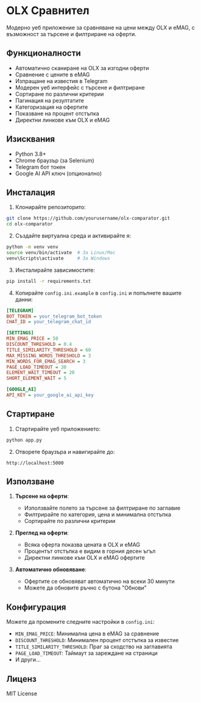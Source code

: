 # OLX Сравнител

Модерно уеб приложение за сравняване на цени между OLX и eMAG, с възможност за търсене и филтриране на оферти.

## Функционалности

- Автоматично сканиране на OLX за изгодни оферти
- Сравнение с цените в eMAG
- Изпращане на известия в Telegram
- Модерен уеб интерфейс с търсене и филтриране
- Сортиране по различни критерии
- Пагинация на резултатите
- Категоризация на офертите
- Показване на процент отстъпка
- Директни линкове към OLX и eMAG

## Изисквания

- Python 3.8+
- Chrome браузър (за Selenium)
- Telegram бот токен
- Google AI API ключ (опционално)

## Инсталация

1. Клонирайте репозиторито:
```bash
git clone https://github.com/yourusername/olx-comparator.git
cd olx-comparator
```

2. Създайте виртуална среда и активирайте я:
```bash
python -m venv venv
source venv/bin/activate  # За Linux/Mac
venv\Scripts\activate     # За Windows
```

3. Инсталирайте зависимостите:
```bash
pip install -r requirements.txt
```

4. Копирайте `config.ini.example` в `config.ini` и попълнете вашите данни:
```ini
[TELEGRAM]
BOT_TOKEN = your_telegram_bot_token
CHAT_ID = your_telegram_chat_id

[SETTINGS]
MIN_EMAG_PRICE = 50
DISCOUNT_THRESHOLD = 0.4
TITLE_SIMILARITY_THRESHOLD = 60
MAX_MISSING_WORDS_THRESHOLD = 3
MIN_WORDS_FOR_EMAG_SEARCH = 3
PAGE_LOAD_TIMEOUT = 30
ELEMENT_WAIT_TIMEOUT = 20
SHORT_ELEMENT_WAIT = 5

[GOOGLE_AI]
API_KEY = your_google_ai_api_key
```

## Стартиране

1. Стартирайте уеб приложението:
```bash
python app.py
```

2. Отворете браузъра и навигирайте до:
```
http://localhost:5000
```

## Използване

1. **Търсене на оферти**:
   - Използвайте полето за търсене за филтриране по заглавие
   - Филтрирайте по категория, цена и минимална отстъпка
   - Сортирайте по различни критерии

2. **Преглед на оферти**:
   - Всяка оферта показва цената в OLX и eMAG
   - Процентът отстъпка е видим в горния десен ъгъл
   - Директни линкове към OLX и eMAG офертите

3. **Автоматично обновяване**:
   - Офертите се обновяват автоматично на всеки 30 минути
   - Можете да обновите ръчно с бутона "Обнови"

## Конфигурация

Можете да промените следните настройки в `config.ini`:

- `MIN_EMAG_PRICE`: Минимална цена в eMAG за сравнение
- `DISCOUNT_THRESHOLD`: Минимален процент отстъпка за известие
- `TITLE_SIMILARITY_THRESHOLD`: Праг за сходство на заглавията
- `PAGE_LOAD_TIMEOUT`: Таймаут за зареждане на страници
- И други...

## Лиценз

MIT License 